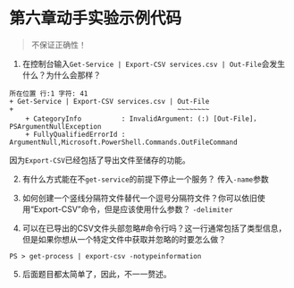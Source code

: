 # 第六章动手实验示例代码
> 不保证正确性！

1. 在控制台输入`Get-Service | Export-CSV services.csv | Out-File`会发生什么？为什么会那样？
```
所在位置 行:1 字符: 41
+ Get-Service | Export-CSV services.csv | Out-File
+                                         ~~~~~~~~
    + CategoryInfo          : InvalidArgument: (:) [Out-File]，PSArgumentNullException
    + FullyQualifiedErrorId : ArgumentNull,Microsoft.PowerShell.Commands.OutFileCommand
```
因为`Export-CSV`已经包括了导出文件至储存的功能。

2. 有什么方式能在不`get-service`的前提下停止一个服务？
传入`-name`参数

3. 如何创建一个竖线分隔符文件替代一个逗号分隔符文件？你可以依旧使用“Export-CSV”命令，但是应该使用什么参数？
`-delimiter`

4. 可以在已导出的CSV文件头部忽略#命令行吗？这一行通常包括了类型信息，但是如果你想从一个特定文件中获取并忽略的时要怎么做？
```
PS > get-process | export-csv -notypeinformation
```

5. 后面题目都太简单了，因此，不一一赘述。
